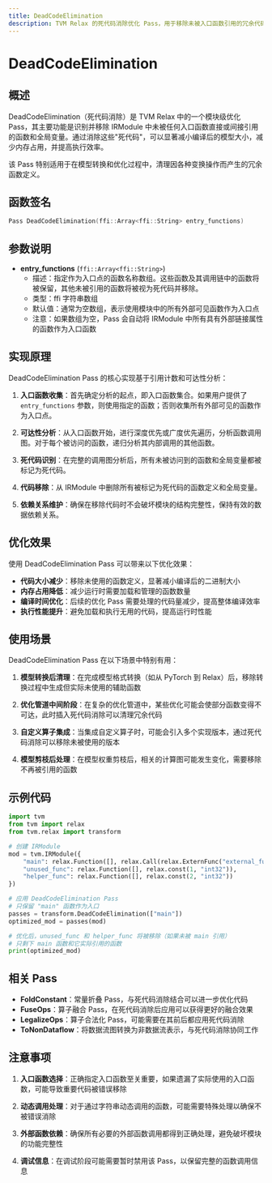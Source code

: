 ```yaml
---
title: DeadCodeElimination
description: TVM Relax 的死代码消除优化 Pass，用于移除未被入口函数引用的冗余代码。
---
```


# DeadCodeElimination

## 概述

DeadCodeElimination（死代码消除）是 TVM Relax 中的一个模块级优化 Pass，其主要功能是识别并移除 IRModule 中未被任何入口函数直接或间接引用的函数和全局变量。通过消除这些"死代码"，可以显著减小编译后的模型大小，减少内存占用，并提高执行效率。

该 Pass 特别适用于在模型转换和优化过程中，清理因各种变换操作而产生的冗余函数定义。

## 函数签名

```cpp
Pass DeadCodeElimination(ffi::Array<ffi::String> entry_functions)
```

## 参数说明

- **entry_functions** (`ffi::Array<ffi::String>`)
  - 描述：指定作为入口点的函数名称数组。这些函数及其调用链中的函数将被保留，其他未被引用的函数将被视为死代码并移除。
  - 类型：ffi 字符串数组
  - 默认值：通常为空数组，表示使用模块中的所有外部可见函数作为入口点
  - 注意：如果数组为空，Pass 会自动将 IRModule 中所有具有外部链接属性的函数作为入口函数

## 实现原理

DeadCodeElimination Pass 的核心实现基于引用计数和可达性分析：

1. **入口函数收集**：首先确定分析的起点，即入口函数集合。如果用户提供了 `entry_functions` 参数，则使用指定的函数；否则收集所有外部可见的函数作为入口点。

2. **可达性分析**：从入口函数开始，进行深度优先或广度优先遍历，分析函数调用图。对于每个被访问的函数，递归分析其内部调用的其他函数。

3. **死代码识别**：在完整的调用图分析后，所有未被访问到的函数和全局变量都被标记为死代码。

4. **代码移除**：从 IRModule 中删除所有被标记为死代码的函数定义和全局变量。

5. **依赖关系维护**：确保在移除代码时不会破坏模块的结构完整性，保持有效的数据依赖关系。

## 优化效果

使用 DeadCodeElimination Pass 可以带来以下优化效果：

- **代码大小减少**：移除未使用的函数定义，显著减小编译后的二进制大小
- **内存占用降低**：减少运行时需要加载和管理的函数数量
- **编译时间优化**：后续的优化 Pass 需要处理的代码量减少，提高整体编译效率
- **执行性能提升**：避免加载和执行无用的代码，提高运行时性能

## 使用场景

DeadCodeElimination Pass 在以下场景中特别有用：

1. **模型转换后清理**：在完成模型格式转换（如从 PyTorch 到 Relax）后，移除转换过程中生成但实际未使用的辅助函数

2. **优化管道中间阶段**：在复杂的优化管道中，某些优化可能会使部分函数变得不可达，此时插入死代码消除可以清理冗余代码

3. **自定义算子集成**：当集成自定义算子时，可能会引入多个实现版本，通过死代码消除可以移除未被使用的版本

4. **模型剪枝后处理**：在模型权重剪枝后，相关的计算图可能发生变化，需要移除不再被引用的函数

## 示例代码

```python
import tvm
from tvm import relax
from tvm.relax import transform

# 创建 IRModule
mod = tvm.IRModule({
    "main": relax.Function([], relax.Call(relax.ExternFunc("external_func"), [])),
    "unused_func": relax.Function([], relax.const(1, "int32")),
    "helper_func": relax.Function([], relax.const(2, "int32"))
})

# 应用 DeadCodeElimination Pass
# 只保留 "main" 函数作为入口
passes = transform.DeadCodeElimination(["main"])
optimized_mod = passes(mod)

# 优化后，unused_func 和 helper_func 将被移除（如果未被 main 引用）
# 只剩下 main 函数和它实际引用的函数
print(optimized_mod)
```

## 相关 Pass

- **FoldConstant**：常量折叠 Pass，与死代码消除结合可以进一步优化代码
- **FuseOps**：算子融合 Pass，在死代码消除后应用可以获得更好的融合效果
- **LegalizeOps**：算子合法化 Pass，可能需要在其前后都应用死代码消除
- **ToNonDataflow**：将数据流图转换为非数据流表示，与死代码消除协同工作

## 注意事项

1. **入口函数选择**：正确指定入口函数至关重要，如果遗漏了实际使用的入口函数，可能导致重要代码被错误移除

2. **动态调用处理**：对于通过字符串动态调用的函数，可能需要特殊处理以确保不被错误消除

3. **外部函数依赖**：确保所有必要的外部函数调用都得到正确处理，避免破坏模块的功能完整性

4. **调试信息**：在调试阶段可能需要暂时禁用该 Pass，以保留完整的函数调用信息